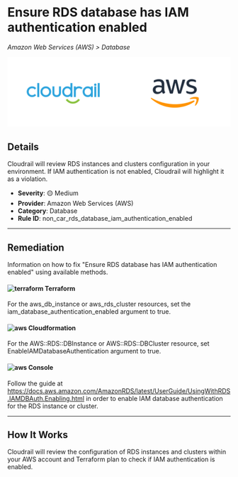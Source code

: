 # Ensure RDS database has IAM authentication enabled

*Amazon Web Services (AWS) > Database*

![Cloudrail and Amazon Web Services (AWS) logos](../images/cloudrail_aws.png)

## Details
Cloudrail will review RDS instances and clusters configuration in your environment. If IAM authentication is not enabled, Cloudrail will highlight it as a violation.

- **Severity**: 🟡 Medium
- **Provider**: Amazon Web Services (AWS)
- **Category**: Database
- **Rule ID**: non_car_rds_database_iam_authentication_enabled

---

## Remediation
Information on how to fix "Ensure RDS database has IAM authentication enabled" using available methods.


####  <img src="../_media/emojis/terraform.png" alt="terraform" width="20"/>  Terraform
For the aws_db_instance or aws_rds_cluster resources, set the iam_database_authentication_enabled argument to true.








#### <img src="../_media/emojis/aws.png" alt="aws" width="20"/> Cloudformation
For the AWS::RDS::DBInstance or AWS::RDS::DBCluster resource, set EnableIAMDatabaseAuthentication argument to true.



####  <img src="../_media/emojis/aws.png" alt="aws" width="20"/> Console
Follow the guide at <https://docs.aws.amazon.com/AmazonRDS/latest/UserGuide/UsingWithRDS.IAMDBAuth.Enabling.html> in order to enable IAM database authentication for the RDS instance or cluster.




---

## How It Works
Cloudrail will review the configuration of RDS instances and clusters within your AWS account and Terraform plan to check if IAM authentication is enabled.